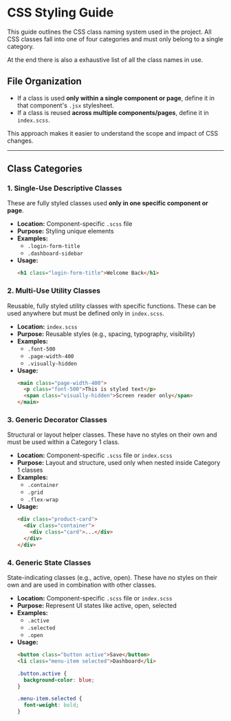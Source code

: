 # CSS Styling Guide

This guide outlines the CSS class naming system used in the project. All CSS
classes fall into one of four categories and must only belong to a single
category.

At the end there is also a exhaustive list of all the class names in use.

## File Organization

- If a class is used **only within a single component or page**, define it in
that component's `.jsx` stylesheet.
- If a class is reused **across multiple components/pages**, define it in
`index.scss`.

This approach makes it easier to understand the scope and impact of CSS
changes.

---

## Class Categories

### 1. Single-Use Descriptive Classes

These are fully styled classes used **only in one specific component or page**.

- **Location:** Component-specific `.scss` file
- **Purpose:** Styling unique elements
- **Examples:**
  - `.login-form-title`
  - `.dashboard-sidebar`
- **Usage:**
  ```html
  <h1 class="login-form-title">Welcome Back</h1>
  ```

### 2. Multi-Use Utility Classes
Reusable, fully styled utility classes with specific functions. These can be
used anywhere but must be defined only in `index.scss`.

- **Location:** `index.scss`
- **Purpose:** Reusable styles (e.g., spacing, typography, visibility)
- **Examples:**
  - `.font-500`
  - `.page-width-400`
  - `.visually-hidden`
- **Usage:**
  ```html
  <main class="page-width-400">
    <p class="font-500">This is styled text</p>
    <span class="visually-hidden">Screen reader only</span>
  </main>
  ```

### 3. Generic Decorator Classes
Structural or layout helper classes. These have no styles on their own and must
be used within a Category 1 class.

- **Location:** Component-specific `.scss` file or `index.scss`
- **Purpose:** Layout and structure, used only when nested inside Category 1 classes
- **Examples:**
  - `.container`
  - `.grid`
  - `.flex-wrap`
- **Usage:**
  ```html
  <div class="product-card">
    <div class="container">
      <div class="card">...</div>
    </div>
  </div>
  ```

### 4. Generic State Classes
State-indicating classes (e.g., active, open). These have no styles on their
own and are used in combination with other classes.

- **Location:** Component-specific `.scss` file or `index.scss`
- **Purpose:** Represent UI states like active, open, selected
- **Examples:**
  - `.active`
  - `.selected`
  - `.open`
- **Usage:**
  ```html
  <button class="button active">Save</button>
  <li class="menu-item selected">Dashboard</li>
  ```
  ```css
  .button.active {
    background-color: blue;
  }
  
  .menu-item.selected {
    font-weight: bold;
  }
  ```
